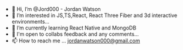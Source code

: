 - 👋 Hi, I’m @Jord000 - Jordan Watson
- 👀 I’m interested in JS,TS,React, React Three Fiber and 3d interactive environments...
- 🌱 I’m currently learning React Native and MongoDB
- 💞️ I'm open to collabs feedback and any comments...
- 📫 How to reach me ... jordanwatson000@gmail.com

